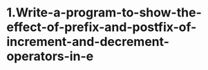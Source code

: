 # 1.Write-a-program-to-show-the-effect-of-prefix-and-postfix-of-increment-and-decrement-operators-in-e
